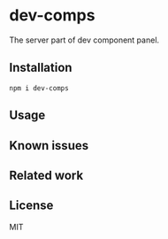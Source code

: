 # dev-comps

The server part of dev component panel.

## Installation

```
npm i dev-comps
```

## Usage

## Known issues

## Related work

## License

MIT
